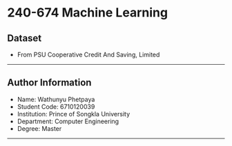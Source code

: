 # 240-674 Machine Learning
## Dataset
- From PSU Cooperative Credit And Saving, Limited
---
## Author Information
- Name: Wathunyu Phetpaya
- Student Code: 6710120039
- Institution: Prince of Songkla University
- Department: Computer Engineering
- Degree: Master
---
